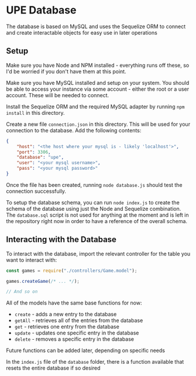 # UPE Database

The database is based on MySQL and uses the Sequelize ORM to connect and create interactable objects for easy use in later operations

## Setup

Make sure you have Node and NPM installed - everything runs off these, so I'd be worried if you don't have them at this point.

Make sure you have MySQL installed and setup on your system. You should be able to access your instance via some account - either the root or a user account. These will be needed to connect.

Install the Sequelize ORM and the required MySQL adapter by running `npm install` in this directory.

Create a new file `connection.json` in this directory. This will be used for your connection to the database. Add the following contents:
```json
{
    "host": "<the host where your mysql is - likely 'localhost'>",
    "port": 3306,
    "database": "upe",
    "user": "<your mysql username>",
    "pass": "<your mysql password>"
}
```

Once the file has been created, running `node database.js` should test the connection successfully.

To setup the database schema, you can run `node index.js` to create the schema of the database using just the Node and Sequelize combination. The `database.sql` script is not used for anything at the moment and is left in the repository right now in order to have a reference of the overall schema.

## Interacting with the Database

To interact with the database, import the relevant controller for the table you want to interact with:
```js
const games = require("./controllers/Game.model");

games.createGame(/* ... */);

// And so on
```

All of the models have the same base functions for now:
- `create` - adds a new entry to the database
- `getAll` - retrieves all of the entries from the database
- `get` - retrieves one entry from the database
- `update` - updates one specific entry in the database
- `delete` - removes a specific entry in the database

Future functions can be added later, depending on specific needs

In the `index.js` file of the `database` folder, there is a function available that resets the entire database if so desired
